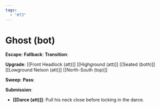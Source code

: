 ```yaml
---
tags:
  - "#T3"
---
```


# Ghost (bot)

**Escape**:
**Fallback**:
**Transition**:

**Upgrade**:
[[Front Headlock (att)]]
[[Highground (att)]]
[[Seated (both)]]
[[Lowground Nelson (att)]]
[[North-South (top)]]

**Sweep**:
**Pass**:

**Submission**:
- **[[Darce (att)]]**: Pull his neck close before locking in the darce.

